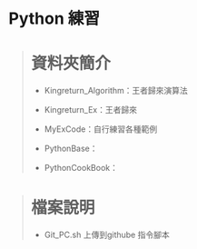 # Python 練習

> # 資料夾簡介
> * Kingreturn_Algorithm：王者歸來演算法
>
> * Kingreturn_Ex：王者歸來
>
> * MyExCode：自行練習各種範例
>
> * PythonBase：
>
> * PythonCookBook：

> # 檔案說明
> * Git_PC.sh 上傳到githube 指令腳本
